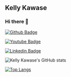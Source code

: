 ## Kelly Kawase
### Hi there 👋

  
[![Github Badge](https://img.shields.io/badge/-Github-000?style=flat-square&logo=Github&logoColor=white&link=https://github.com/kellykawase)](https://github.com/kellykawase)

[![Youtube Badge](https://img.shields.io/badge/-Youtube-yellow?style=flat-square&logo=Youtube&logoColor=white&link=https://youtube.kellykawase.com/)](https://youtube.kellykawase.com/)

[![Linkedin Badge](https://img.shields.io/badge/-LinkedIn-000?style=flat-square&logo=Linkedin&logoColor=white&link=https://br.linkedin.com/in/kellykawase/)](https://br.linkedin.com/in/kellykawase/)

![Kelly Kawase's GitHub stats](https://github-readme-stats.vercel.app/api?username=kellykawase&show_icons=true&theme=radical&bg_color=30,0d0d0d,191919&title_color=f1e05a&text_color=fff&icon_color=f1e05a)

[![Top Langs](https://github-readme-stats.vercel.app/api/top-langs/?username=kellykawase&bg_color=30,0d0d0d,191919&title_color=f1e05a&text_color=fff&icon_color=f1e05a)](https://github.com/kellykawase/github-readme-stats)

